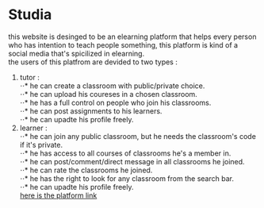 # Studia
this website is desinged to be an elearning platform that helps every person who has intention to teach people something, this platform is kind of a social media that's spicilized in elearning.  
the  users of this platfrom are devided to two types :  
1. tutor :  
⋅⋅* he can create a classroom with public/private choice.  
⋅⋅* he can upload his coureses in a chosen classroom.  
⋅⋅* he has a full control on people who join his classrooms.  
⋅⋅* he can post assignments to his learners.  
⋅⋅* he can upadte his profile freely.  
2. learner :  
⋅⋅* he can join any public classroom, but he needs the classroom's code if it's private.  
⋅⋅* he has access to all courses of classrooms he's a member in.  
⋅⋅* he can post/comment/direct message in all classrooms he joined.  
⋅⋅* he can rate the classrooms he joined.  
⋅⋅* he has the right to look for any classroom from the search bar.  
⋅⋅* he can upadte his profile freely.  
[here is the platform link](https://studia1234.000webhostapp.com/)  
